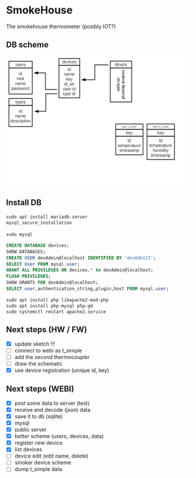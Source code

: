# SmokeHouse

The smokehouse thermometer (posibly IOT?)

## DB scheme ##

![Database scheme](/doc/db_scheme.png)

## Install DB ##

```
sudo apt install mariadb-server
mysql_secure_installation

sudo mysql
```

```sql
CREATE DATABASE devices;
SHOW DATABASES;
CREATE USER devAdmin@localhost IDENTIFIED BY 'devAdm123';
SELECT User FROM mysql.user;
GRANT ALL PRIVILEGES ON devices.* to devAdmin@localhost;
FLUSH PRIVILEGES;
SHOW GRANTS FOR devAdmin@localhost;
SELECT user,authentication_string,plugin,host FROM mysql.user;
```

```
sudo apt install php libapache2-mod-php
sudo apt install php-mysql php-gd
sudo systemctl restart apache2.service
```

## Next steps (HW / FW) ##

- [X] update sketch !!!
- [ ] connect to webi as t_simple
- [ ] add the second thermocoupler
- [ ] draw the schematic
- [X] use device registration (unique id, key)

## Next steps (WEBI) ##

- [X] post some data to server (test)
- [X] receive and decode (json) data
- [X] save it to db (sqlite)
- [X] mysql
- [X] public server
- [X] better scheme (users, devices, data)
- [X] register new device
- [X] list devices
- [ ] device edit (edit name, delete)
- [ ] smoker device scheme
- [ ] dump t_simple data
